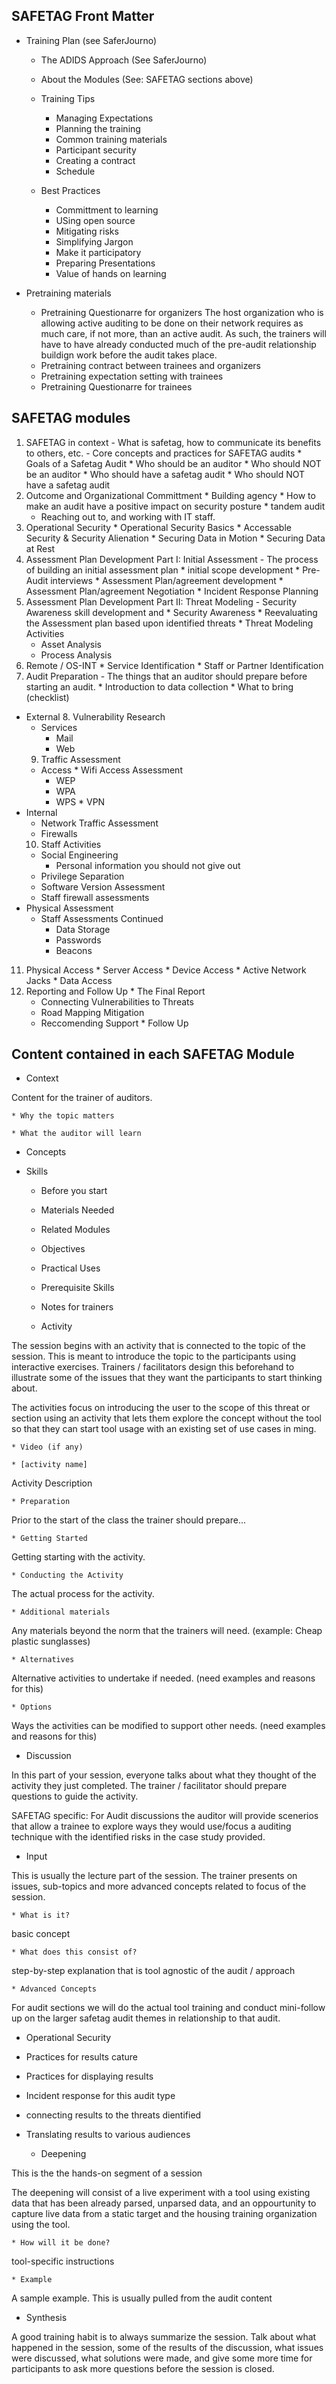 ## SAFETAG Front Matter ##

  * Training Plan
(see SaferJourno)

    * The ADIDS Approach
(See SaferJourno)

    * About the Modules
(See: SAFETAG sections above)

    * Training Tips
      * Managing Expectations
      * Planning the training
      * Common training materials
      * Participant security
      * Creating a contract
      * Schedule
    * Best Practices
      * Committment to learning
      * USing open source
      * Mitigating risks
      * Simplifying Jargon
      * Make it participatory
      * Preparing Presentations
      * Value of hands on learning

  * Pretraining materials 
    * Pretraining Questionarre for organizers
The host organization who is allowing active auditing to be done on their network requires as much care, if not more, than an active audit. As such, the trainers will have to have already conducted much of the pre-audit relationship buildign work before the audit takes place.
    * Pretraining contract between trainees and organizers
    * Pretraining expectation setting with trainees
    * Pretraining Questionarre for trainees

## SAFETAG modules ##

  1. SAFETAG in context
    - What is safetag, how to communicate its benefits to others, etc.
    - Core concepts and practices for SAFETAG audits
	* Goals of a Safetag Audit
	* Who should be an auditor
	* Who should NOT be an auditor
    * Who should have a safetag audit
	* Who should NOT have a safetag audit
  2. Outcome and Organizational Committment
    * Building agency
	* How to make an audit have a positive impact on security posture
    * tandem audit
	  * Reaching out to, and working with IT staff.
  3. Operational Security
    * Operational Security Basics
	* Accessable Security & Security Alienation
    * Securing Data in Motion
	* Securing Data at Rest
  4. Assessment Plan Development Part I: Initial Assessment
    - The process of building an initial assessment plan
	* initial scope development
	* Pre-Audit interviews
	* Assessment Plan/agreement development
	* Assessment Plan/agreement Negotiation
	* Incident Response Planning
  5. Assessment Plan Development Part II:  Threat Modeling
    - Security Awareness skill development and 
	* Security Awareness
	* Reevaluating the Assessment plan based upon identified threats
	* Threat Modeling Activities
      * Asset Analysis
      * Process Analysis
  6. Remote / OS-INT
    * Service Identification
    * Staff or Partner Identification
  7. Audit Preparation
    - The things that an auditor should prepare before starting an audit.
    * Introduction to data collection
	* What to bring (checklist)
  * External
    8. Vulnerability Research
      * Services
        * Mail
        * Web
    9. Traffic Assessment
      *  Access
        * Wifi Access Assessment
          * WEP
          * WPA
          * WPS
	    * VPN
  * Internal
  	  * Network Traffic Assessment
	  * Firewalls
    10. Staff Activities
      * Social Engineering
        * Personal information you should not give out
      * Privilege Separation
      * Software Version Assessment
      * Staff firewall assessments
  * Physical Assessment
    * Staff Assessments Continued
      * Data Storage
      * Passwords
      * Beacons
  11. Physical Access
    * Server Access
    * Device Access
    * Active Network Jacks
    * Data Access
  11. Reporting and Follow Up
    * The Final Report
	  * Connecting Vulnerabilities to Threats
	  * Road Mapping Mitigation
	  * Reccomending Support
    * Follow Up


## Content contained in each SAFETAG Module ##

  * Context

Content for the trainer of auditors.

    * Why the topic matters

    * What the auditor will learn

- Concepts
- Skills

    * Before you start

    * Materials Needed

    * Related Modules

    * Objectives

    * Practical Uses

    * Prerequisite Skills

    * Notes for trainers

  * Activity

The session begins with an activity that is connected to the topic of the session. This is meant to introduce the topic to the participants using interactive exercises. Trainers / facilitators design this beforehand to illustrate some of the issues that they want the participants to start thinking about.

The activities focus on introducing the user to the scope of this threat or section using an activity that lets them explore the concept without the tool so that they can start tool usage with an existing set of use cases in ming.

    * Video (if any)

    * [activity name]

Activity Description

    * Preparation

Prior to the start of the class the trainer should prepare...

    * Getting Started

Getting starting with the activity.

    * Conducting the Activity

The actual process for the activity.

    * Additional materials

Any materials beyond the norm that the trainers will need.
(example: Cheap plastic sunglasses)

    * Alternatives

Alternative activities to undertake if needed.
(need examples and reasons for this)

    * Options

Ways the activities can be modified to support other needs.
(need examples and reasons for this)

  * Discussion

In this part of your session, everyone talks about what they thought of the activity they just completed. The trainer / facilitator should prepare questions to guide the activity.

SAFETAG specific: For Audit discussions the auditor will provide scenerios that allow a trainee to explore ways they would use/focus a auditing technique with the identified risks in the case study provided.

  * Input

This is usually the lecture part of the session. The trainer presents on issues, sub-topics and more advanced concepts related to focus of the session.

    * What is it?

basic concept

    * What does this consist of?

step-by-step explanation that is tool agnostic of the audit / approach

    * Advanced Concepts

For audit sections we will do the actual tool training and  conduct mini-follow up on the larger safetag audit themes in relationship to that audit.

- Operational Security
- Practices for results cature
- Practices for displaying results
- Incident response for this audit type
- connecting results to the threats dientified
- Translating results to various audiences

  * Deepening

This is the the hands-on segment of a session

The deepening will consist of a live experiment with a tool using existing data that has been already parsed, unparsed data, and an oppourtunity to capture live data from a static target and the housing training organization using the tool.

    * How will it be done?

tool-specific instructions

    * Example

A sample example. This is usually pulled from the audit content

  * Synthesis

A good training habit is to always summarize the session. Talk about what happened in the session, some of the results of the discussion, what issues were discussed, what solutions were made, and give some more time for participants to ask more questions before the session is closed.
